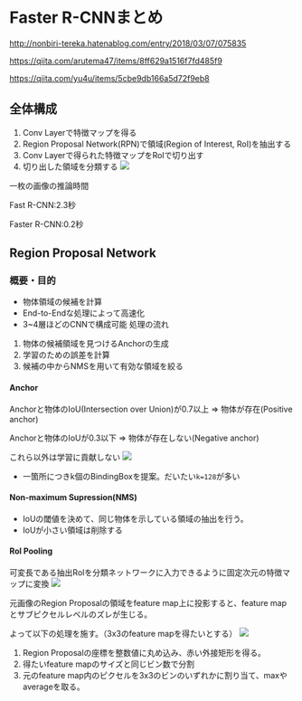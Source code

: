 # Faster R-CNNまとめ
http://nonbiri-tereka.hatenablog.com/entry/2018/03/07/075835

https://qiita.com/arutema47/items/8ff629a1516f7fd485f9

https://qiita.com/yu4u/items/5cbe9db166a5d72f9eb8

## 全体構成
1. Conv Layerで特徴マップを得る
2. Region Proposal Network(RPN)で領域(Region of Interest, RoI)を抽出する
3. Conv Layerで得られた特徴マップをRoIで切り出す
4. 切り出した領域を分類する
![](https://cdn-ak.f.st-hatena.com/images/fotolife/t/tereka/20180303/20180303132456.png)

一枚の画像の推論時間

Fast R-CNN:2.3秒

Faster R-CNN:0.2秒

## Region Proposal Network

### 概要・目的
- 物体領域の候補を計算
- End-to-Endな処理によって高速化
- 3~4層ほどのCNNで構成可能
処理の流れ
1. 物体の候補領域を見つけるAnchorの生成
2. 学習のための誤差を計算
3. 候補の中からNMSを用いて有効な領域を絞る

#### Anchor
Anchorと物体のIoU(Intersection over Union)が0.7以上 => 物体が存在(Positive anchor)

Anchorと物体のIoUが0.3以下 => 物体が存在しない(Negative anchor)

これら以外は学習に貢献しない
![](https://camo.qiitausercontent.com/bc1839c4c56095cdb9ccfdedb02f419a7cd3af67/68747470733a2f2f71696974612d696d6167652d73746f72652e73332e616d617a6f6e6177732e636f6d2f302f3137313931352f34646538303631372d313462372d653937302d663130382d6531383366306231646133342e706e67)
- 一箇所につきk個のBindingBoxを提案。だいたい`k=128`が多い

#### Non-maximum Supression(NMS)
- IoUの閾値を決めて、同じ物体を示している領域の抽出を行う。
- IoUが小さい領域は削除する

#### Rol Pooling
可変長である抽出RoIを分類ネットワークに入力できるように固定次元の特徴マップに変換 
![](https://camo.qiitausercontent.com/8cf05cf36d952981add1dbf70b0cafa01731adfe/68747470733a2f2f71696974612d696d6167652d73746f72652e73332e616d617a6f6e6177732e636f6d2f302f3133393830392f63383161356163372d663135392d303835382d653162642d6537326664343262646363392e706e67)

元画像のRegion Proposalの領域をfeature map上に投影すると、feature mapとサブピクセルレベルのズレが生じる。

よって以下の処理を施す。（3x3のfeature mapを得たいとする）
![](https://camo.qiitausercontent.com/ab088881a617422c99b40610f357cad4ac0037b7/68747470733a2f2f71696974612d696d6167652d73746f72652e73332e616d617a6f6e6177732e636f6d2f302f3133393830392f39616366363937312d363263332d383265312d656136312d3562613062623736393862312e706e67)
1. Region Proposalの座標を整数値に丸め込み、赤い外接矩形を得る。
2. 得たいfeature mapのサイズと同じビン数で分割
3. 元のfeature map内のピクセルを3x3のビンのいずれかに割り当て、maxやaverageを取る。
